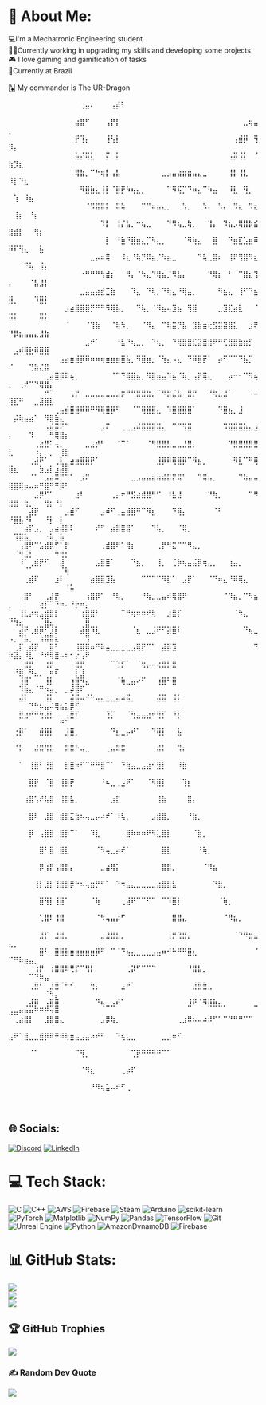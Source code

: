 # 💫 About Me:
💻I'm a Mechatronic Engineering student<br>👨‍💻Currently working in upgrading my skills and developing some projects<br>🎮 I love gaming and gamification of tasks<br>📍Currently at Brazil<br><br>🃁 My commander is The UR-Dragon<br><br>⠀⠀⠀⠀⠀⠀⠀⠀⠀⠀⠀⠀⠀⠀⢀⣤⠄⠀⠀⠀⢠⡾⠃⠀⠀⠀⠀⠀⠀⠀⠀⠀⠀⠀⠀⠀⠀⠀⠀⠀⠀⠀⠀⠀⠀⠀⠀⠀⠀⠀⠀⠀⠀⠀⠀⠀⠀⠀⠀⠀⠀⠀⠀⠀⠀<br>⠀⠀⠀⠀⠀⠀⠀⠀⠀⠀⠀⠀⠀⣴⣿⠋⠀⠀⠀⢠⡟⡇⠀⠀⠀⠀⠀⠀⠀⠀⠀⠀⠀⠀⠀⠀⠀⠀⠀⠀⠀⠀⠀⠀⠀⠀⣀⢶⣤⡀⠀⠀⠀⠀⠀⠀⠀⠀⠀⠀⠀⠀⠀⠀⠀<br>⠀⠀⠀⠀⠀⠀⠀⠀⠀⠀⠀⠀⠀⡟⢹⡄⠀⠀⠀⢸⢣⡇⠀⠀⠀⠀⠀⠀⠀⠀⠀⠀⠀⠀⠀⠀⠀⠀⠀⠀⠀⠀⠀⠀⢠⣾⡿⠀⢻⡻⡄⠀⠀⠀⠀⠀⠀⠀⠀⠀⠀⠀⠀⠀⠀<br>⠀⠀⠀⠀⠀⠀⠀⠀⠀⠀⠀⠀⠀⣷⡜⢿⣇⠀⠀⡏⠀⡇⠀⠀⠀⠀⠀⠀⠀⠀⠀⠀⠀⠀⠀⠀⠀⠀⠀⠀⠀⠀⠀⢠⡿⢸⡇⠀⠈⣷⡹⣆⠀⠀⠀⠀⠀⠀⠀⠀⠀⠀⠀⠀⠀<br>⠀⠀⠀⠀⠀⠀⠀⠀⠀⠀⠀⠀⠀⢿⣷⡀⠉⠓⢶⡇⢠⣧⠀⠀⠀⠀⠀⠀⠀⠀⣀⣠⣤⣴⣶⣶⣤⣄⣀⠀⠀⠀⠀⢸⡇⢸⣇⠀⠀⠸⡇⠙⣆⠀⠀⠀⠀⠀⠀⠀⠀⠀⠀⠀⠀<br>⠀⠀⠀⠀⠀⠀⠀⠀⠀⠀⠀⠀⠀⠀⠻⣿⣷⣄⢸⡇⠈⣿⡟⠳⢦⣄⡀⠀⠀⠀⠀⠉⠻⢯⡉⠙⠶⣄⠉⠳⣤⠀⠀⠸⣇⠀⢻⡀⠀⠀⢱⠀⠸⣦⠀⠀⠀⠀⠀⠀⠀⠀⠀⠀⠀<br>⠀⠀⠀⠀⠀⠀⠀⠀⠀⠀⠀⠀⠀⠀⠀⠈⠻⣿⣿⡇⠀⢯⢷⠀⠀⠀⠉⠛⠶⣦⣄⡀⠀⠀⢳⡀⠀⠀⠳⡄⠀⠳⡄⠀⠻⣆⠀⠻⣆⠀⢸⡆⠀⠘⡆⠀⠀⠀⠀⠀⠀⠀⠀⠀⠀<br>⠀⠀⠀⠀⠀⠀⠀⠀⠀⠀⠀⠀⠀⠀⠀⠀⠀⠀⠹⡇⠀⢸⡌⣧⡀⠒⢦⣀⠀⠀⠀⠙⠻⢦⣀⢷⡀⠀⠀⢹⡄⠀⠹⣦⡠⢿⣿⡷⣮⣻⣾⡇⠀⠀⢻⡆⠀⠀⠀⠀⠀⠀⠀⠀⠀<br>⠀⠀⠀⠀⠀⠀⠀⠀⠀⠀⠀⠀⠀⠀⠀⠀⠀⠀⠀⡇⠀⠘⣷⠙⣿⣶⣄⡉⠳⣄⡀⠀⠀⠀⠈⠻⢷⣄⠀⠀⣿⠀⠀⠙⣶⣏⣡⣶⠿⠿⠏⢻⣄⠀⠀⣧⠀⠀⠀⠀⠀⠀⠀⠀⠀<br>⠀⠀⠀⠀⠀⠀⠀⠀⠀⠀⠀⠀⠀⠀⠀⠀⣀⡤⠶⢿⠀⠀⠸⣆⠘⢷⡙⠿⣦⡈⠳⣦⣀⠀⠀⠀⠀⠙⢧⣀⣿⠆⠀⢸⠟⢻⣿⠻⣆⠀⠀⠀⠙⢧⠀⢸⡄⠀⠀⠀⠀⠀⠀⠀⠀<br>⠀⠀⠀⠀⠀⠀⠀⠀⠀⠀⠀⠀⠀⠀⠐⠛⠛⠛⢳⣾⡆⠀⠀⠻⡄⠈⠳⣄⠙⢿⣦⡈⠻⣧⡄⠀⠀⠀⠀⠙⢿⡆⠀⠃⠀⠉⣿⣆⢹⡄⠀⠀⠀⠈⣧⣸⡇⠀⠀⠀⠀⠀⠀⠀⠀<br>⠀⠀⠀⠀⠀⠀⠀⠀⠀⠀⠀⠀⠀⠀⣀⣤⣤⣴⣞⣉⣷⠀⠀⠀⠹⣄⠀⠙⢧⡀⠙⢷⣄⠘⢿⣤⡀⠀⠀⠀⠀⠻⣦⣄⠀⢸⠋⠙⣦⣿⡀⠀⠀⠀⠹⣿⡇⠀⠀⠀⠀⠀⠀⠀⠀<br>⠀⠀⠀⠀⠀⠀⠀⠀⠀⠀⠀⣠⣴⣿⣿⣿⡛⠛⠛⠻⢿⣧⡀⠀⠀⠙⢧⡀⠈⠻⣦⢤⣹⣦⠀⢻⣿⠀⠀⠀⠀⣀⣹⣏⣴⣇⠀⠀⠈⣿⡇⠀⠀⠀⠀⢿⡇⠀⠀⠀⠀⠀⠀⠀⠀<br>⠀⠀⠀⠀⠀⠀⠀⠀⠀⠀⠀⠈⠀⠀⠀⠈⢹⣷⠀⠀⠈⢷⠳⡀⠀⠀⠈⠻⣄⠀⠉⢷⣭⡙⣧⠀⣹⣷⣶⢖⣫⣭⣽⣿⣅⠀⠀⣰⠟⠙⡿⣦⣤⣤⣄⣸⣷⠀⠀⠀⠀⠀⠀⠀⠀<br>⠀⠀⠀⠀⠀⠀⠀⠀⠀⠀⠀⠀⠀⠀⠀⣠⠞⠁⠀⠀⠀⠘⣧⠙⢦⣀⡀⠀⠙⢦⡀⠀⠙⢿⣿⣿⣏⣽⣿⣿⠟⠛⢋⣻⣿⣷⣶⡋⠀⠀⣠⠾⢿⣗⠿⣿⣿⠀⠀⠀⠀⠀⠀⠀⠀<br>⠀⠀⠀⠀⠀⠀⠀⠀⠀⠀⣠⣴⣶⣾⡿⠿⠶⠶⢶⣶⣶⣶⣿⣧⡀⠻⣿⣶⡀⠈⢳⣄⠠⣄⠀⠙⠿⣿⡟⠁⠀⡴⠋⠉⠉⠙⣧⡉⠀⠊⠀⠀⠀⢙⣷⣌⣿⠀⠀⠀⠀⠀⠀⠀⠀<br>⠀⠀⠀⠀⠀⠀⠀⢀⣴⣿⡿⠿⢦⡀⠀⠀⠀⠀⠀⠀⠈⠉⠙⢿⣿⣦⡀⠻⣿⣶⣤⠹⣦⠈⢷⡀⢠⡟⢿⣄⠀⠀⠀⡴⠒⠂⠉⠻⢦⡀⠀⢀⠞⠉⠙⢿⣿⡄⠀⠀⠀⠀⠀⠀⠀<br>⠀⠀⠀⠀⠀⠀⠀⠞⠉⠀⠀⠀⢠⡟⠀⣀⣀⣀⣀⣀⣀⣠⡶⠛⠛⣿⣿⣷⡀⠉⠻⣿⣌⣧⠀⣿⡟⠀⠀⠙⢷⣄⣸⠁⠀⠀⠀⠠⠤⢽⣏⠛⠀⠀⣀⣼⣿⣇⠀⠀⠀⠀⠀⠀⠀<br>⠀⠀⠀⠀⠀⠀⠀⠀⠀⢀⣤⣾⣿⣿⠿⠿⠛⠻⢿⣿⡿⠋⠀⠀⠈⠉⢿⣿⣿⣄⠀⠹⣿⣿⣿⣿⠁⠀⠀⠀⠀⠙⣿⣦⡀⣸⠀⠀⠀⠀⡬⢷⣤⣴⠁⠀⠻⣿⣷⣄⠀⠀⠀⠀⠀<br>⠀⠀⠀⠀⠀⠀⠀⢠⣾⡿⠟⠉⠀⠀⠀⠀⠀⠀⣠⠏⠀⠀⢀⣀⣠⠾⣿⣿⣿⣿⣄⠀⠉⠉⢻⣿⠀⠀⠀⠀⠀⠀⠹⣿⣿⣿⣷⣄⣰⡄⠀⠀⠀⠹⠀⠀⠀⠛⢿⣿⡆⠀⠀⠀⠀<br>⠀⠀⠀⠀⠀⢀⣴⣿⠥⢤⡀⠀⠀⠀⠀⣀⣠⡾⠃⠀⠀⠈⠉⠁⠀⠀⠀⠈⠻⣿⣿⣧⣀⣀⣘⣿⡄⠀⠀⠀⠀⠀⠀⠹⣿⣿⣿⣿⣿⣇⠀⠀⠀⠀⠰⡄⠀⡀⠀⢸⣷⠀⠀⠀⠀<br>⠀⠀⠀⠀⢀⣼⠟⠁⠀⢀⣇⣀⣴⣶⣿⣿⡟⠁⠀⠀⠀⠀⠀⠀⠀⠀⠀⠀⠀⣸⡿⠿⢿⣿⡿⠉⠻⣦⡀⠀⠀⠀⠀⠀⠻⣇⠉⠛⢿⣿⣆⠀⠀⠀⠀⣳⣠⡇⣰⣼⣿⠀⠀⠀⠀<br>⠀⠀⠀⠀⠈⠁⠀⣠⣴⠿⠛⠉⠁⠀⣰⠟⠀⠀⠀⠀⠀⠀⠀⠀⣀⣠⣤⣤⣶⣶⣾⣿⡟⢿⠃⠀⠀⠙⢿⣦⡀⠀⠀⠀⠀⠙⢷⣤⣤⣿⣿⢿⡶⠤⠶⠛⣿⠛⠛⡿⠃⠀⠀⠀⠀<br>⠀⠀⠀⠀⠀⣠⡿⠋⠁⠀⠀⠀⠀⣰⠇⠀⠀⠀⠀⠀⢀⡤⠖⠛⣫⣴⣾⣿⠛⠋⠀⠸⣧⣸⠀⠀⠀⠀⠀⠙⢷⡀⠀⠀⠀⠀⠀⠉⠻⣿⣿⠀⢷⡀⠀⠀⢻⡆⠘⡇⠀⠀⠀⠀⠀<br>⠀⠀⠀⠀⣼⡟⠀⠀⠀⠀⠀⣠⣾⠋⠀⠀⠀⠀⣠⠾⠋⢀⣤⣾⣿⠛⠉⠻⣆⠀⠀⠀⠙⢿⡄⠀⠀⠀⠀⠀⠈⠃⠀⠀⠀⠀⠀⠀⠀⠘⣿⣧⠘⠇⠀⠀⠘⡇⠀⡇⠀⠀⠀⠀⠀<br>⠀⠀⠀⣴⡏⣠⡀⠀⣠⣴⣾⣿⠇⠀⠀⠀⠀⠞⠋⠀⣴⣿⣿⣿⠁⠀⠀⠀⠙⢧⡀⠀⠀⠈⢿⡀⠀⠀⠀⠀⠀⠀⠀⠀⠀⠀⠀⠀⠀⠀⢹⣿⣧⡀⠀⠀⠐⢷⡀⣷⠀⠀⠀⠀⠀<br>⠀⠀⢠⣿⠟⠉⣡⣾⡿⠋⠁⡟⠀⠀⠀⠀⠀⠀⢀⣾⣿⠟⠁⢿⡆⠀⠀⠀⠀⢀⡟⠻⣍⠉⠉⠻⣄⡀⠀⠀⠀⠀⠀⠀⠀⠀⠀⠀⠀⠀⠈⠻⣬⡇⠀⠀⠀⠈⠳⢻⡆⠀⠀⠀⠀<br>⠀⠀⠸⠁⢀⣾⡟⠋⠀⠀⣼⠀⠀⠀⠀⠀⠀⣠⣿⣿⠁⠀⠀⠀⠙⣦⡀⠀⠀⢸⡀⠀⢈⡷⢦⣤⣬⡿⢶⣄⡀⠀⠀⢰⣤⡀⠀⠀⠀⠀⠀⠀⠈⠁⠀⠀⠀⠀⠀⠈⢷⠀⠀⠀⠀<br>⠀⠀⠀⢀⣾⠏⠀⠀⠀⣰⠇⠀⠀⠀⠀⠀⣴⣿⣿⣹⣧⠀⠀⠀⠀⠀⠉⠉⠉⠉⠻⣏⠁⠀⣠⡟⠁⠀⠀⠈⠙⠶⣄⠘⠿⢿⣄⠀⠀⠀⠀⠀⠀⠀⠀⠀⠀⠀⠀⠀⠘⣧⠀⠀⠀<br>⠀⠀⠀⣿⠃⠀⠀⢀⣼⡟⠀⠀⠀⠀⠀⢰⣿⡿⠁⠀⠘⢧⡀⠀⠀⠀⠘⢷⣀⣀⣤⠾⢿⣿⠟⠀⠀⠀⠀⠀⠀⠀⠈⠹⣦⡀⠉⠳⣦⡀⠀⠀⠀⠀⠀⢴⡏⠉⠙⠶⠄⠘⡗⠶⡄<br>⠀⠀⢸⣇⡴⢶⣠⣾⣿⡇⠀⠀⠀⠀⢰⣿⣿⠃⠀⠀⠀⠀⠉⠛⢶⠶⠶⠞⢷⠀⠀⣰⣿⡏⠀⠀⠀⠀⠀⠀⠀⠀⠀⠀⠈⠳⣄⠀⠀⠙⢳⣄⠀⠀⠀⠈⣿⣄⠀⠀⠀⠀⠀⠀⣿<br>⠀⠀⣼⠟⢀⣾⡿⠋⣸⡇⠀⠀⠀⠀⣼⣿⠹⣇⠀⠀⠀⠀⠀⠀⠈⣆⠀⣀⣨⠟⠋⣽⣿⠇⠀⠀⠀⠀⠀⠀⠀⠀⠀⠀⠀⠀⠙⢦⣀⠠⡀⠙⣧⡀⠀⢰⣿⣿⣆⠀⠀⠀⠀⠀⢻<br>⠀⢀⡏⢀⣾⡟⠀⠀⣿⠃⠀⠀⠀⢸⣿⡿⠶⠛⠷⣤⣀⣀⣀⣀⣠⢿⡟⠉⠁⠀⣼⡿⣹⠀⠀⠀⠀⠀⠀⠀⠀⠀⠀⠀⠀⠀⠀⠀⠙⠷⣽⡄⠸⣇⠀⠘⠞⢿⣿⠤⠶⠂⡔⢠⠟<br>⠀⠀⠀⣾⡟⠀⠀⢰⡿⠀⠀⠀⠀⣿⡟⠀⠀⠀⠀⠀⠉⢹⡏⠁⠀⠈⢷⡤⠤⢴⣿⡇⣿⠀⠀⠀⠀⠀⠀⠀⠀⠀⠀⠀⠀⠀⠀⠀⠀⠀⠘⣿⠀⠻⣄⡀⠀⠶⠏⠀⠀⠀⡇⣸⠀<br>⠀⠀⢸⣿⠁⠀⠀⢸⡇⠀⠀⠀⢰⣿⠻⣄⠀⠀⠀⠀⠀⠈⢷⣀⣤⠔⠋⠀⠀⢰⣿⠃⣿⠀⠀⠀⠀⠀⠀⠀⠀⠀⠀⠀⠀⠀⠀⠀⠀⠀⠀⠹⣷⣄⠈⠛⠲⣤⡀⠀⣀⡼⣿⠏⠀<br>⠀⠀⣼⡇⠀⠀⠀⢸⡇⠀⠀⠀⣼⣿⠴⠚⠓⢤⣄⣀⣀⣤⠴⣯⡀⠀⠀⠀⠀⣼⣿⠀⢸⡇⠀⠀⠀⠀⠀⠀⠀⠀⠀⠀⠀⠀⠀⠀⠀⠀⠀⠀⠀⠙⠓⠦⣤⠬⢿⣦⣅⡿⠋⠀⠀<br>⠀⠀⣿⣴⠞⠛⢳⣼⡇⠀⠀⢠⣿⠏⠀⠀⠀⠀⠈⢹⡍⠀⠀⠈⢳⣤⣤⣴⠞⢻⡏⠀⠸⡇⠀⠀⠀⠀⠀⠀⠀⠀⠀⠀⠀⠀⠀⠀⠀⠀⠀⠀⠀⠀⠀⠀⠀⠀⠀⠛⠉⠀⠀⠀⠀<br>⠀⢐⡿⠁⠀⠀⣾⣿⡇⠀⠀⣸⣿⡀⠀⠀⠀⠀⠀⠀⠙⣆⣀⡤⠞⠁⠀⠀⠙⢿⡇⠀⠀⣧⠀⠀⠀⠀⠀⠀⠀⠀⠀⠀⠀⠀⠀⠀⠀⠀⠀⠀⠀⠀⠀⠀⠀⠀⠀⠀⠀⠀⠀⠀⠀<br>⠀⠈⡇⠀⠀⣼⣿⢻⣇⠀⠀⣿⣿⠓⢤⣀⠀⠀⠀⢀⣤⠿⣯⠀⠀⠀⠀⠀⢀⣾⡇⠀⠀⢹⡆⠀⠀⠀⠀⠀⠀⠀⠀⠀⠀⠀⠀⠀⠀⠀⠀⠀⠀⠀⠀⠀⠀⠀⠀⠀⠀⠀⠀⠀⠀<br>⠀⠀⠁⠀⢸⣿⠃⢘⣿⠀⠀⣿⣿⠶⠋⠉⠛⠛⣿⠉⠁⠀⠙⢷⣤⣀⣠⣴⠊⣻⡇⠀⠀⠸⣷⠀⠀⠀⠀⠀⠀⠀⠀⠀⠀⠀⠀⠀⠀⠀⠀⠀⠀⠀⠀⠀⠀⠀⠀⠀⠀⠀⠀⠀⠀<br>⠀⠀⠀⠀⣿⡟⠀⠈⣿⠀⢸⣿⡟⠀⠀⠀⠀⠀⠘⠦⣀⢀⣠⠟⠁⠀⠀⠈⠻⣿⡇⠀⠀⠀⢹⡆⠀⠀⠀⠀⠀⠀⠀⠀⠀⠀⠀⠀⠀⠀⠀⠀⠀⠀⠀⠀⠀⠀⠀⠀⠀⠀⠀⠀⠀<br>⠀⠀⠀⢰⣿⢡⠞⢧⣿⠀⢸⣿⣧⡀⠀⠀⠀⠀⠀⠀⣰⣏⠀⠀⠀⠀⠀⠀⠀⢸⣷⠀⠀⠀⠀⣿⡄⠀⠀⠀⠀⠀⠀⠀⠀⠀⠀⠀⠀⠀⠀⠀⠀⠀⠀⠀⠀⠀⠀⠀⠀⠀⠀⠀⠀<br>⠀⠀⠀⠀⣿⠇⠀⣸⣿⠀⣾⣿⣍⣳⠦⢤⣀⡤⠴⠞⠁⠸⢧⡀⠀⠀⠀⠀⣠⣾⣿⡀⠀⠀⠀⠘⣷⡀⠀⠀⠀⠀⠀⠀⠀⠀⠀⠀⠀⠀⠀⠀⠀⠀⠀⠀⠀⠀⠀⠀⠀⠀⠀⠀⠀<br>⠀⠀⠀⠀⡿⠀⢠⣿⣿⠀⣿⡿⠉⠁⠀⠀⠹⣇⠀⠀⠀⠀⠀⣿⠷⠶⠶⠟⠻⣅⣿⡇⠀⠀⠀⠀⠈⣷⡀⠀⠀⠀⠀⠀⠀⠀⠀⠀⠀⠀⠀⠀⠀⠀⠀⠀⠀⠀⠀⠀⠀⠀⠀⠀⠀<br>⠀⠀⠀⠀⠀⠀⣿⠃⣿⠀⣿⣇⠀⠀⠀⠀⠀⠈⠳⢤⣀⡴⠞⠁⠀⠀⠀⠀⠀⠀⣿⣇⠀⠀⠀⠀⠀⠘⢷⡀⠀⠀⠀⠀⠀⠀⠀⠀⠀⠀⠀⠀⠀⠀⠀⠀⠀⠀⠀⠀⠀⠀⠀⠀⠀<br>⠀⠀⠀⠀⠀⠀⡿⢰⡟⢠⣿⣿⡄⠀⠀⠀⠀⠀⣀⣴⢿⡅⠀⠀⠀⠀⠀⠀⠀⠀⣿⣿⡀⠀⠀⠀⠀⠀⠈⠻⣦⠀⠀⠀⠀⠀⠀⠀⠀⠀⠀⠀⠀⠀⠀⠀⠀⠀⠀⠀⠀⠀⠀⠀⠀<br>⠀⠀⠀⠀⠀⢸⡇⣸⡇⢸⣿⣿⡿⠓⠦⢤⣶⡛⠋⠁⠀⠙⠲⣤⣄⣀⣀⣀⣀⣴⣿⣿⣧⠀⠀⠀⠀⠀⠀⠀⠙⣷⡀⠀⠀⠀⠀⠀⠀⠀⠀⠀⠀⠀⠀⠀⠀⠀⠀⠀⠀⠀⠀⠀⠀<br>⠀⠀⠀⠀⠀⠀⣿⢻⡇⢸⣿⠁⠀⠀⠀⠀⠈⢷⠀⠀⠀⠀⢀⣼⠟⠉⠉⠋⠉⠀⠉⠹⣿⡇⠀⠀⠀⠀⠀⠀⠀⠈⢷⡀⠀⠀⠀⠀⠀⠀⠀⠀⠀⠀⠀⠀⠀⠀⠀⠀⠀⠀⠀⠀⠀<br>⠀⠀⠀⠀⠀⠀⢁⣿⠇⢸⣿⠀⠀⠀⠀⠀⠀⠈⠳⢤⣤⡴⠋⠀⠀⠀⠀⠀⠀⠀⠀⠀⣿⣿⣄⠀⠀⠀⠀⠀⠀⠀⠈⠻⣦⡀⠀⠀⠀⠀⠀⠀⠀⠀⠀⠀⠀⠀⠀⠀⠀⠀⠀⠀⠀<br>⠀⠀⠀⠀⠀⠀⣸⡏⠀⣸⣿⡀⠀⠀⠀⠀⠀⠀⣠⣼⣿⣧⡀⠀⠀⠀⠀⠀⠀⠀⠀⢠⡟⢹⣿⡄⠀⠀⠀⠀⠀⠀⠀⠀⠈⠙⠻⣶⣤⣄⡀⠀⠀⠀⠀⠀⠀⠀⠀⠀⠀⠀⠀⠀⠀<br>⠀⠀⠀⠀⠀⠀⣿⠃⠀⣿⣿⣷⣶⣶⣶⣶⣶⡿⠋⠀⠉⠈⠙⢦⣄⣀⣀⣀⣠⣤⠶⠚⠓⠛⠛⣿⣆⠀⠀⠀⠀⠀⠀⠀⠀⠀⠀⠀⠈⠉⠛⠷⣶⣤⡀⠀⠀⠀⠀⠀⠀⠀⠀⠀⠀<br>⠀⠀⠀⠀⠀⢰⡟⠀⢰⣿⣿⠿⢛⡏⠉⢻⡇⠀⠀⠀⠀⠀⠀⢀⡽⠋⠉⠉⠉⠀⠀⠀⠀⠀⠀⠘⣿⣧⡀⠀⠀⠀⠀⠀⠀⠀⠀⠀⠀⠀⠀⠀⠀⠉⠙⠷⣤⠀⠀⠀⠀⠀⠀⠀⠀<br>⠀⠀⠀⠀⢀⣿⠃⠀⣸⣿⠉⠓⠊⠀⠀⠀⢳⡄⠀⠀⠀⠀⣠⠞⠁⠀⠀⠀⠀⠀⠀⠀⠀⠀⠀⠀⣼⣿⣷⣄⠀⠀⠀⠀⠀⠀⠀⠀⠀⠀⠀⠀⠀⠀⠀⠀⠈⠳⡄⠀⠀⠀⠀⠀⠀<br>⠀⠀⠀⢀⣼⡿⠀⢠⣿⣿⠀⠀⠀⠀⠀⠀⠀⠙⢦⣀⣠⠞⠁⠀⠀⠀⠀⠀⠀⠀⠀⠀⠀⠀⠀⣸⠟⠈⠻⣿⣷⣄⡀⠀⠀⠀⠀⠀⣀⣠⣤⠶⠶⠶⠛⠛⠛⠲⠿⠀⠀⠀⠀⠀⠀<br>⠀⢀⣴⣿⡇⠀⠀⣸⣿⣿⣄⠀⠀⠀⠀⠀⠀⠀⣠⡿⢷⡀⠀⠀⠀⠀⠀⠀⠀⠀⠀⠀⠀⢀⣰⠿⠦⠤⠴⠾⠋⠁⠉⠙⠛⠛⠉⠉⠀⠀⠀⠀⠀⠀⠀⠀⠀⠀⠀⠀⠀⠀⠀⠀⠀<br>⣠⠟⠁⣿⣀⣀⣾⡿⠿⠛⠿⢷⣶⣤⣠⣤⠴⠞⠋⠀⠀⠙⢦⣄⣀⠀⠀⠀⠀⠀⣀⣠⠶⠋⠀⠀⠀⠀⠀⠀⠀⠀⠀⠀⠀⠀⠀⠀⠀⠀⠀⠀⠀⠀⠀⠀⠀⠀⠀⠀⠀⠀⠀⠀⠀<br>⠀⠀⠀⠀⠈⠁⠀⠀⠀⠀⠀⠀⠀⠉⢻⡀⠀⠀⠀⠀⠀⠀⠀⠀⢉⡟⠛⠛⠛⠛⠉⠁⠀⠀⠀⠀⠀⠀⠀⠀⠀⠀⠀⠀⠀⠀⠀⠀⠀⠀⠀⠀⠀⠀⠀⠀⠀⠀⠀⠀⠀⠀⠀⠀⠀<br>⠀⠀⠀⠀⠀⠀⠀⠀⠀⠀⠀⠀⠀⠀⠈⠻⣆⠀⠀⠀⠀⠀⢀⡴⠏⠀⠀⠀⠀⠀⠀⠀⠀⠀⠀⠀⠀⠀⠀⠀⠀⠀⠀⠀⠀⠀⠀⠀⠀⠀⠀⠀⠀⠀⠀⠀⠀⠀⠀⠀⠀⠀⠀⠀⠀<br>⠀⠀⠀⠀⠀⠀⠀⠀⠀⠀⠀⠀⠀⠀⠀⠀⠘⠻⢦⣥⠤⠞⠋⢀⠀⠀⠀⠀⠀⠀⠀⠀⠀⠀⠀⠀⠀⠀⠀⠀⠀⠀⠀⠀⠀⠀⠀⠀⠀⠀⠀⠀⠀⠀⠀⠀⠀⠀⠀⠀⠀⠀⠀⠀⠀⠀⠀⠀⠀⠀⠀⠀⠀⠀⠀⠀⠀⠀⠀⠀⠀⠀⠀⠀⠀⠀⠀⠀⠀⠀⠀⠀⠀⠀⠀⠀⠀⠀⠀⠀⠀⠀⠀⠀⠀⠀⠀⠀⠀⠀


## 🌐 Socials:
[![Discord](https://img.shields.io/badge/Discord-%237289DA.svg?logo=discord&logoColor=white)](https://discord.gg/rankiry) [![LinkedIn](https://img.shields.io/badge/LinkedIn-%230077B5.svg?logo=linkedin&logoColor=white)](https://linkedin.com/in/https://www.linkedin.com/in/rafaziz) 

# 💻 Tech Stack:
![C](https://img.shields.io/badge/c-%2300599C.svg?style=plastic&logo=c&logoColor=white) ![C++](https://img.shields.io/badge/c++-%2300599C.svg?style=plastic&logo=c%2B%2B&logoColor=white) ![AWS](https://img.shields.io/badge/AWS-%23FF9900.svg?style=plastic&logo=amazon-aws&logoColor=white) ![Firebase](https://img.shields.io/badge/firebase-%23039BE5.svg?style=plastic&logo=firebase) ![Steam](https://img.shields.io/badge/steam-%23000000.svg?style=plastic&logo=steam&logoColor=white) ![Arduino](https://img.shields.io/badge/-Arduino-00979D?style=plastic&logo=Arduino&logoColor=white) ![scikit-learn](https://img.shields.io/badge/scikit--learn-%23F7931E.svg?style=plastic&logo=scikit-learn&logoColor=white) ![PyTorch](https://img.shields.io/badge/PyTorch-%23EE4C2C.svg?style=plastic&logo=PyTorch&logoColor=white) ![Matplotlib](https://img.shields.io/badge/Matplotlib-%23ffffff.svg?style=plastic&logo=Matplotlib&logoColor=black) ![NumPy](https://img.shields.io/badge/numpy-%23013243.svg?style=plastic&logo=numpy&logoColor=white) ![Pandas](https://img.shields.io/badge/pandas-%23150458.svg?style=plastic&logo=pandas&logoColor=white) ![TensorFlow](https://img.shields.io/badge/TensorFlow-%23FF6F00.svg?style=plastic&logo=TensorFlow&logoColor=white) ![Git](https://img.shields.io/badge/git-%23F05033.svg?style=plastic&logo=git&logoColor=white) ![Unreal Engine](https://img.shields.io/badge/unrealengine-%23313131.svg?style=plastic&logo=unrealengine&logoColor=white) ![Python](https://img.shields.io/badge/python-3670A0?style=plastic&logo=python&logoColor=ffdd54) ![AmazonDynamoDB](https://img.shields.io/badge/Amazon%20DynamoDB-4053D6?style=plastic&logo=Amazon%20DynamoDB&logoColor=white) ![Firebase](https://img.shields.io/badge/firebase-a08021?style=plastic&logo=firebase&logoColor=ffcd34)
# 📊 GitHub Stats:
![](https://github-readme-stats.vercel.app/api?username=rafaziz&theme=codeSTACKr&hide_border=false&include_all_commits=true&count_private=false)<br/>
![](https://nirzak-streak-stats.vercel.app/?user=rafaziz&theme=codeSTACKr&hide_border=false)<br/>
![](https://github-readme-stats.vercel.app/api/top-langs/?username=rafaziz&theme=codeSTACKr&hide_border=false&include_all_commits=true&count_private=false&layout=compact)

## 🏆 GitHub Trophies
![](https://github-profile-trophy.vercel.app/?username=rafaziz&theme=dark&no-frame=false&no-bg=false&margin-w=4)

### ✍️ Random Dev Quote
![](https://quotes-github-readme.vercel.app/api?type=horizontal&theme=dark)

<!-- Proudly created with GPRM ( https://gprm.itsvg.in ) -->

